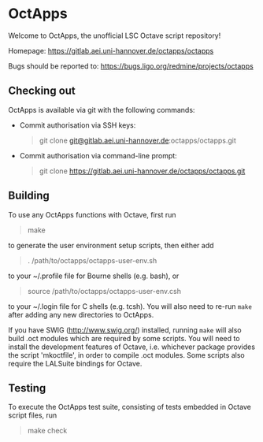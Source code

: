 OctApps
=======

Welcome to OctApps, the unofficial LSC Octave script repository!

Homepage: https://gitlab.aei.uni-hannover.de/octapps/octapps

Bugs should be reported to: https://bugs.ligo.org/redmine/projects/octapps

Checking out
------------

OctApps is available via git with the following commands:

* Commit authorisation via SSH keys:
  > git clone git@gitlab.aei.uni-hannover.de:octapps/octapps.git

* Commit authorisation via command-line prompt:
  > git clone https://gitlab.aei.uni-hannover.de/octapps/octapps.git

Building
--------

To use any OctApps functions with Octave, first run

> make

to generate the user environment setup scripts, then either add

> . /path/to/octapps/octapps-user-env.sh

to your ~/.profile file for Bourne shells (e.g. bash), or

> source /path/to/octapps/octapps-user-env.csh

to your ~/.login file for C shells (e.g. tcsh). You will also need to re-run `make` after adding any
new directories to OctApps.

If you have SWIG (http://www.swig.org/) installed, running `make` will also build .oct modules which
are required by some scripts. You will need to install the development features of Octave,
i.e. whichever package provides the script 'mkoctfile', in order to compile .oct modules. Some
scripts also require the LALSuite bindings for Octave.

Testing
-------

To execute the OctApps test suite, consisting of tests embedded in Octave script files, run

> make check
